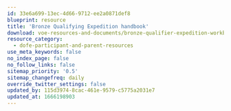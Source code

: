 ```yaml
---
id: 33e6a699-13ec-4d66-9712-ee2a0871def8
blueprint: resource
title: 'Bronze Qualifying Expedition handbook'
download: voe-resources-and-documents/bronze-qualifier-expedition-workbook.pdf
resource_category:
  - dofe-participant-and-parent-resources
use_meta_keywords: false
no_index_page: false
no_follow_links: false
sitemap_priority: '0.5'
sitemap_changefreq: daily
override_twitter_settings: false
updated_by: 115d3974-8cac-461e-9579-c5775a2031e7
updated_at: 1666198903
---
```


